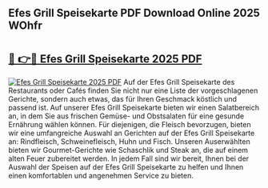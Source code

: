 ## Efes Grill Speisekarte PDF Download Online 2025 WOhfr

# <h2><a href="http://gcbthh.nevu.top/?p=Efes+Grill+Speisekarte">🔗 👉🔴 Efes Grill Speisekarte 2025 PDF</a></h2>

[![Efes Grill Speisekarte 2025 PDF](https://i.imgur.com/dBaPXMq.png)](http://gcbthh.nevu.top/?p=Efes+Grill+Speisekarte)
Auf der Efes Grill Speisekarte des Restaurants oder Cafés finden Sie nicht nur eine Liste der vorgeschlagenen Gerichte, sondern auch etwas, das für Ihren Geschmack köstlich und passend ist. Auf unserer Efes Grill Speisekarte bieten wir einen Salatbereich an, in dem Sie aus frischen Gemüse- und Obstsalaten für eine gesunde Ernährung wählen können. Für diejenigen, die Fleisch bevorzugen, bieten wir eine umfangreiche Auswahl an Gerichten auf der Efes Grill Speisekarte an: Rindfleisch, Schweinefleisch, Huhn und Fisch. Unseren Auserwählten bieten wir Gourmet-Gerichte wie Schaschlik und Steak an, die auf einem alten Feuer zubereitet werden. In jedem Fall sind wir bereit, Ihnen bei der Auswahl der Speisen auf der Efes Grill Speisekarte zu helfen und Ihnen einen komfortablen und angenehmen Service zu bieten.
